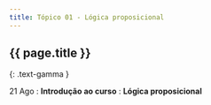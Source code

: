 ```yaml
---
title: Tópico 01 - Lógica proposicional
---
```


## {{ page.title }}
{: .text-gamma }

21 Ago
: **Introdução ao curso**
: **Lógica proposicional**
